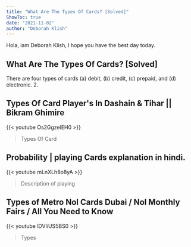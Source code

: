 ```yaml
---
title: "What Are The Types Of Cards? [Solved]"
ShowToc: true 
date: "2021-11-02"
author: "Deborah Klish" 
---
```


Hola, iam Deborah Klish, I hope you have the best day today.
## What Are The Types Of Cards? [Solved]
There are four types of cards (a) debit, (b) credit, (c) prepaid, and (d) electronic. 2.

## Types Of Card Player's In Dashain & Tihar || Bikram Ghimire
{{< youtube Os2GgzelEH0 >}}
>Types Of Card

## Probability | playing Cards explanation in hindi.
{{< youtube mLnXLh8o8yA >}}
>Description of playing 

## Types of Metro Nol Cards Dubai / Nol Monthly Fairs / All You Need to Know
{{< youtube lDVIiUS5BS0 >}}
>Types

